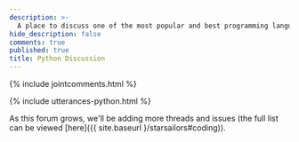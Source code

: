 ```yaml
---
description: >-
  A place to discuss one of the most popular and best programming languages right now, Python
hide_description: false
comments: true
published: true
title: Python Discussion
---
```


{% include jointcomments.html %}


{% include utterances-python.html %}

As this forum grows, we'll be adding more threads and issues (the full list can be viewed [here]({{ site.baseurl }/starsailors#coding)).
